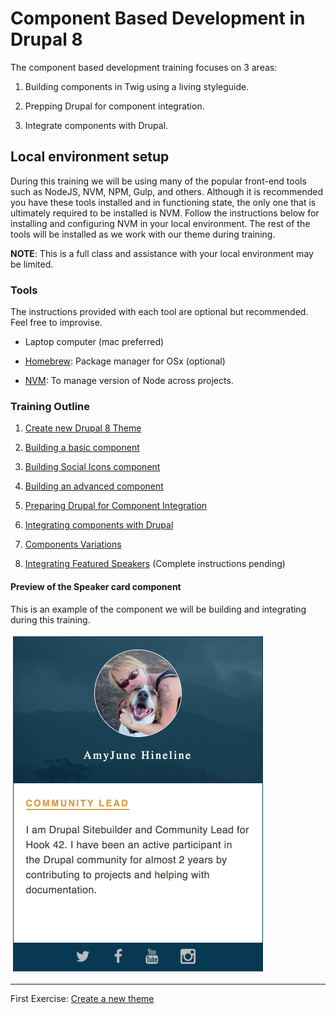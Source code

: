 # Component Based Development in Drupal 8
The component based development training focuses on 3 areas:

1. Building components in Twig using a living styleguide.

2. Prepping Drupal for component integration.

3. Integrate components with Drupal.


## Local environment setup

During this training we will be using many of the popular front-end tools such as NodeJS, NVM, NPM, Gulp, and others.  Although it is recommended  you have these tools installed and in functioning state, the only one that is ultimately required to be installed is NVM.  Follow the instructions below for installing and configuring NVM in your local environment.  The rest of the tools will be installed as we work with our theme during training.

**NOTE**:  This is a full class and assistance with your local environment may be limited.

### Tools

The instructions provided with each tool are optional but recommended.  Feel free to improvise.

* Laptop computer (mac preferred)

* [Homebrew](https://brew.sh/): Package manager for OSx (optional)
<!-- * [NodeJS](https://nodejs.org/en/): For plugins and development tools.  You can [follow these instructions](https://changelog.com/posts/install-node-js-with-homebrew-on-os-x) if you are running MacOS. -->
<!-- * [NPM](https://www.npmjs.com/):  To manage node dependencies/packages -->
<!-- * [Gulp](https://gulpjs.com/): To automate many of the development taks we will perform regularly.  The first command on [these instructions](https://coolestguidesontheplanet.com/installing-gulp-on-osx-10-11-el-capitan/) should get you up and running with Gulp. -->
* [NVM](https://github.com/creationix/nvm): To manage version of Node across projects.
<!-- * [Mediacurrent's theme generator](https://github.com/mediacurrent/theme_generator_8).  We will install this during the training to generate a new base theme. -->

<!-- ### Disable Drupal 8 Caching & enable Twig Debugging
This is necessary to properly debug and inspect twig templates.
* https://www.drupal.org/node/2598914

### Drupal Modules
Install and enable the following modules (including dependencies):
* [Devel and Kint](https://www.drupal.org/project/devel)
* [Paragraphs](https://www.drupal.org/project/paragraphs)
* [Components Libraries](https://www.drupal.org/project/components)
* [UI_Patterns](https://www.drupal.org/project/ui_patterns).  **Do not enable until instructed to**
* [Admin Toolbar](https://www.drupal.org/project/admin_toolbar) (optional)

## Compiling Sass, Javascript and Styleguide
(_First two commands below only need to run once_)

* Navigate to `docroot/themes/custom/badcamp` and run the following commands:

```
nvm install
```
This will install the node version declared in `.nvrrc`

```
npm install
```
This will install all theme plugins and dependencies

```
npm run build
```


### Other commands you can run
As you are actively working on your theme, you can run various gulp tasks individually depending on your needs:

```
npm run compile
```
Will compile Sass into CSS


```
npm run watch
```
Will watch for Sass changes and compile them into CSS automatically upon save.


```
npm run styleguide
```
Will rebuild the styleguide.


```
npm run compress
```
Will compress assets to optimize them for web.


#### Theme
If you are having difficulties configuring or getting Mediacurrent's theme generator
you can grab the `badcamp` theme in this repo and save it in `docroot/themes/custom/`.


#### Styleguide
To view the styleguide navigate to `http://your-local/themes/custom/badcamp/dist/style-guide/` -->
### Training Outline

1. [Create new Drupal 8 Theme](exercises/1-new-theme.md)

2. [Building a basic component](exercises/2-building-components.md)

3. [Building Social Icons component](exercises/3-building-components.md)

4. [Building an advanced component](exercises/4-building-components.md)

5. [Preparing Drupal for Component Integration](exercises/5-prepare-drupal.md)

6. [Integrating components with Drupal](exercises/6-integrating-components.md)

7. [Components Variations](exercises/7-components-variations.md)

8. [Integrating Featured Speakers](exercises/8-integrate-featured-speakers) (Complete instructions pending)


#### Preview of the Speaker card component

This is an example of the component we will be building and integrating during this training.

![Speaker Card Component](exercises/assets/speaker.png)

---


First Exercise:  [Create a new theme](exercises/1-new-theme.md)
